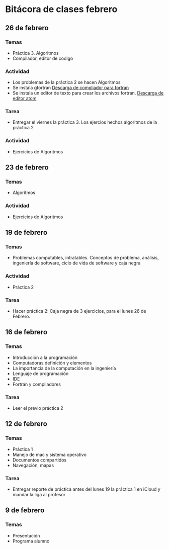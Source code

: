 # Bitácora de clases febrero

## 26 de febrero
### Temas
- Práctica 3. Algoritmos
- Compilador, editor de codigo

### Actividad
- Los problemas de la práctica 2 se hacen Algoritmos
- Se instala gfortran [Descarga de compliador para fortran](https://gcc.gnu.org/wiki/GFortranBinaries)
- Se instala un editor de texto para crear los archivos fortran. [Descarga de editor atom](https://atom.io)

### Tarea
- Entregar el viernes la práctica 3. Los ejercios hechos algoritmos de la práctica 2


### Actividad
- Ejercicios de Algoritmos
## 23 de febrero
### Temas
- Algoritmos

### Actividad
- Ejercicios de Algoritmos

## 19 de febrero
### Temas
- Problemas computables, intratables. Conceptos de problema, análisis, ingeniería de software, ciclo de vida de software y caja negra

### Actividad
- Práctica 2

### Tarea
- Hacer práctica 2: Caja negra de 3 ejercicios, para el lunes 26 de Febrero.


## 16 de febrero
### Temas
- Introducción a la programación
- Computadoras definición y elementos
- La importancia de la computación en la ingeniería
- Lenguaje de programación
- IDE
- Fortrán y compiladores

### Tarea
- Leer el previo práctica 2


## 12 de febrero
### Temas
- Práctica 1
- Manejo de mac y sistema operativo
- Documentos compartidos
- Navegación, mapas

### Tarea
- Entregar reporte de práctica antes del lunes 19 la práctica 1 en iCloud y mandar la liga al profesor



## 9 de febrero
### Temas
- Presentación
- Programa alumno
